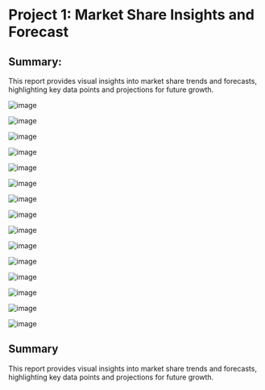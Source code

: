 # Project 1: Market Share Insights and Forecast

## Summary:

This report provides visual insights into market share trends and forecasts, highlighting key data points and projections for future growth.

![image](https://github.com/user-attachments/assets/69332be0-e1da-4faa-948c-093055f51cbe)

![image](https://github.com/user-attachments/assets/d1bd73eb-c76c-4fa9-b54e-9b0dfbe0af07)

![image](https://github.com/user-attachments/assets/9638fe99-8383-445e-b7df-322130c04d0a)

![image](https://github.com/user-attachments/assets/573fb108-18bb-4660-aecb-dea0e917ed22)

![image](https://github.com/user-attachments/assets/74918582-9e0d-4200-9138-8fe61aa8df5c)

![image](https://github.com/user-attachments/assets/682ccdd7-b059-4be7-b1d6-42312f94a372)

![image](https://github.com/user-attachments/assets/b71ea444-46e7-4614-ae94-1d7285cc81c7)

![image](https://github.com/user-attachments/assets/65947e5d-2442-45f9-b094-169b99df9a4d)

![image](https://github.com/user-attachments/assets/10910a53-2e4a-4a94-9468-a2cbe1aed50f)

![image](https://github.com/user-attachments/assets/191b8cd1-06be-48ab-a1a6-347c42e16fd0)

![image](https://github.com/user-attachments/assets/0de3ffe3-dedc-4431-97ff-12b6ea67d2d8)

![image](https://github.com/user-attachments/assets/b4f7e473-4a0d-4ef2-9e2b-67a2b3c056a9)

![image](https://github.com/user-attachments/assets/4e9aadb1-feed-45de-827b-90ca9395af62)

![image](https://github.com/user-attachments/assets/6346a1a4-0739-49e5-8730-2ad38484131f)

![image](https://github.com/user-attachments/assets/e86618cf-19fa-4b49-9031-4e9670783b46)








## Summary

This report provides visual insights into market share trends and forecasts, highlighting key data points and projections for future growth.
